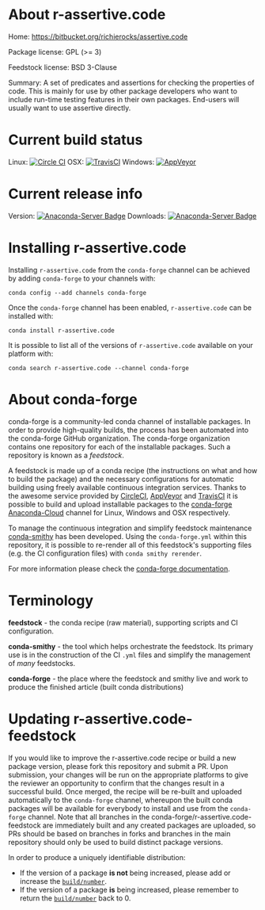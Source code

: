About r-assertive.code
======================

Home: https://bitbucket.org/richierocks/assertive.code

Package license: GPL (>= 3)

Feedstock license: BSD 3-Clause

Summary: A set of predicates and assertions for checking the properties of code. This is mainly for use by other package developers who want to include run-time testing features in their own packages. End-users will usually want to use assertive directly.



Current build status
====================

Linux: [![Circle CI](https://circleci.com/gh/conda-forge/r-assertive.code-feedstock.svg?style=shield)](https://circleci.com/gh/conda-forge/r-assertive.code-feedstock)
OSX: [![TravisCI](https://travis-ci.org/conda-forge/r-assertive.code-feedstock.svg?branch=master)](https://travis-ci.org/conda-forge/r-assertive.code-feedstock)
Windows: [![AppVeyor](https://ci.appveyor.com/api/projects/status/github/conda-forge/r-assertive.code-feedstock?svg=True)](https://ci.appveyor.com/project/conda-forge/r-assertive-code-feedstock/branch/master)

Current release info
====================
Version: [![Anaconda-Server Badge](https://anaconda.org/conda-forge/r-assertive.code/badges/version.svg)](https://anaconda.org/conda-forge/r-assertive.code)
Downloads: [![Anaconda-Server Badge](https://anaconda.org/conda-forge/r-assertive.code/badges/downloads.svg)](https://anaconda.org/conda-forge/r-assertive.code)

Installing r-assertive.code
===========================

Installing `r-assertive.code` from the `conda-forge` channel can be achieved by adding `conda-forge` to your channels with:

```
conda config --add channels conda-forge
```

Once the `conda-forge` channel has been enabled, `r-assertive.code` can be installed with:

```
conda install r-assertive.code
```

It is possible to list all of the versions of `r-assertive.code` available on your platform with:

```
conda search r-assertive.code --channel conda-forge
```


About conda-forge
=================

conda-forge is a community-led conda channel of installable packages.
In order to provide high-quality builds, the process has been automated into the
conda-forge GitHub organization. The conda-forge organization contains one repository
for each of the installable packages. Such a repository is known as a *feedstock*.

A feedstock is made up of a conda recipe (the instructions on what and how to build
the package) and the necessary configurations for automatic building using freely
available continuous integration services. Thanks to the awesome service provided by
[CircleCI](https://circleci.com/), [AppVeyor](http://www.appveyor.com/)
and [TravisCI](https://travis-ci.org/) it is possible to build and upload installable
packages to the [conda-forge](https://anaconda.org/conda-forge)
[Anaconda-Cloud](http://docs.anaconda.org/) channel for Linux, Windows and OSX respectively.

To manage the continuous integration and simplify feedstock maintenance
[conda-smithy](http://github.com/conda-forge/conda-smithy) has been developed.
Using the ``conda-forge.yml`` within this repository, it is possible to re-render all of
this feedstock's supporting files (e.g. the CI configuration files) with ``conda smithy rerender``.

For more information please check the [conda-forge documentation](https://conda-forge.org/docs/).

Terminology
===========

**feedstock** - the conda recipe (raw material), supporting scripts and CI configuration.

**conda-smithy** - the tool which helps orchestrate the feedstock.
                   Its primary use is in the construction of the CI ``.yml`` files
                   and simplify the management of *many* feedstocks.

**conda-forge** - the place where the feedstock and smithy live and work to
                  produce the finished article (built conda distributions)


Updating r-assertive.code-feedstock
===================================

If you would like to improve the r-assertive.code recipe or build a new
package version, please fork this repository and submit a PR. Upon submission,
your changes will be run on the appropriate platforms to give the reviewer an
opportunity to confirm that the changes result in a successful build. Once
merged, the recipe will be re-built and uploaded automatically to the
`conda-forge` channel, whereupon the built conda packages will be available for
everybody to install and use from the `conda-forge` channel.
Note that all branches in the conda-forge/r-assertive.code-feedstock are
immediately built and any created packages are uploaded, so PRs should be based
on branches in forks and branches in the main repository should only be used to
build distinct package versions.

In order to produce a uniquely identifiable distribution:
 * If the version of a package **is not** being increased, please add or increase
   the [``build/number``](http://conda.pydata.org/docs/building/meta-yaml.html#build-number-and-string).
 * If the version of a package **is** being increased, please remember to return
   the [``build/number``](http://conda.pydata.org/docs/building/meta-yaml.html#build-number-and-string)
   back to 0.